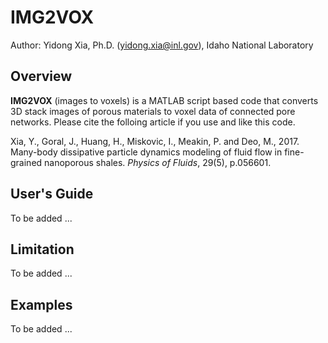 # IMG2VOX


Author: Yidong Xia, Ph.D. (yidong.xia@inl.gov), Idaho National Laboratory

## Overview

**IMG2VOX** (images to voxels) is a MATLAB script based code that converts 3D stack images of porous materials to voxel data of connected pore networks. Please cite the folloing article if you use and like this code.

Xia, Y., Goral, J., Huang, H., Miskovic, I., Meakin, P. and Deo, M., 2017. Many-body dissipative particle dynamics modeling of fluid flow in fine-grained nanoporous shales. *Physics of Fluids*, 29(5), p.056601.

## User's Guide

To be added ...

## Limitation

To be added ...

## Examples

To be added ...

